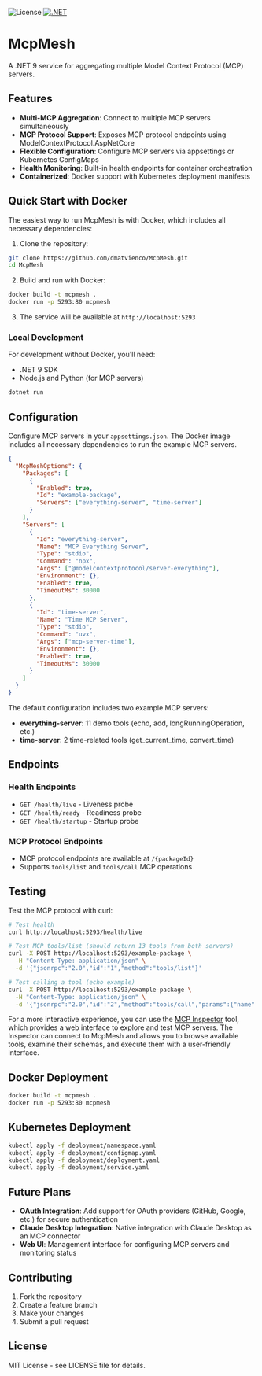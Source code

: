 ![License](https://img.shields.io/github/license/dmatvienco/McpMesh)
[![.NET](https://img.shields.io/badge/.NET-9.0-blue)](https://dotnet.microsoft.com)

# McpMesh

A .NET 9 service for aggregating multiple Model Context Protocol (MCP) servers.

## Features

- **Multi-MCP Aggregation**: Connect to multiple MCP servers simultaneously
- **MCP Protocol Support**: Exposes MCP protocol endpoints using ModelContextProtocol.AspNetCore
- **Flexible Configuration**: Configure MCP servers via appsettings or Kubernetes ConfigMaps  
- **Health Monitoring**: Built-in health endpoints for container orchestration
- **Containerized**: Docker support with Kubernetes deployment manifests

## Quick Start with Docker

The easiest way to run McpMesh is with Docker, which includes all necessary dependencies:

1. Clone the repository:
```bash
git clone https://github.com/dmatvienco/McpMesh.git
cd McpMesh
```

2. Build and run with Docker:
```bash
docker build -t mcpmesh .
docker run -p 5293:80 mcpmesh
```

3. The service will be available at `http://localhost:5293`

### Local Development

For development without Docker, you'll need:
- .NET 9 SDK
- Node.js and Python (for MCP servers)

```bash
dotnet run
```

## Configuration

Configure MCP servers in your `appsettings.json`. The Docker image includes all necessary dependencies to run the example MCP servers.

```json
{
  "McpMeshOptions": {
    "Packages": [
      {
        "Enabled": true,
        "Id": "example-package",
        "Servers": ["everything-server", "time-server"]
      }
    ],
    "Servers": [
      {
        "Id": "everything-server",
        "Name": "MCP Everything Server",
        "Type": "stdio",
        "Command": "npx",
        "Args": ["@modelcontextprotocol/server-everything"],
        "Environment": {},
        "Enabled": true,
        "TimeoutMs": 30000
      },
      {
        "Id": "time-server",
        "Name": "Time MCP Server",
        "Type": "stdio",
        "Command": "uvx",
        "Args": ["mcp-server-time"],
        "Environment": {},
        "Enabled": true,
        "TimeoutMs": 30000
      }
    ]
  }
}
```

The default configuration includes two example MCP servers:
- **everything-server**: 11 demo tools (echo, add, longRunningOperation, etc.)  
- **time-server**: 2 time-related tools (get_current_time, convert_time)

## Endpoints

### Health Endpoints
- `GET /health/live` - Liveness probe
- `GET /health/ready` - Readiness probe  
- `GET /health/startup` - Startup probe

### MCP Protocol Endpoints
- MCP protocol endpoints are available at `/{packageId}` 
- Supports `tools/list` and `tools/call` MCP operations

## Testing

Test the MCP protocol with curl:

```bash
# Test health
curl http://localhost:5293/health/live

# Test MCP tools/list (should return 13 tools from both servers)
curl -X POST http://localhost:5293/example-package \
  -H "Content-Type: application/json" \
  -d '{"jsonrpc":"2.0","id":"1","method":"tools/list"}'

# Test calling a tool (echo example)
curl -X POST http://localhost:5293/example-package \
  -H "Content-Type: application/json" \
  -d '{"jsonrpc":"2.0","id":"2","method":"tools/call","params":{"name":"echo","arguments":{"message":"Hello McpMesh!"}}}'
```

For a more interactive experience, you can use the [MCP Inspector](https://modelcontextprotocol.io/docs/tools/inspector) tool, which provides a web interface to explore and test MCP servers. The Inspector can connect to McpMesh and allows you to browse available tools, examine their schemas, and execute them with a user-friendly interface.

## Docker Deployment

```bash
docker build -t mcpmesh .
docker run -p 5293:80 mcpmesh
```

## Kubernetes Deployment

```bash
kubectl apply -f deployment/namespace.yaml
kubectl apply -f deployment/configmap.yaml
kubectl apply -f deployment/deployment.yaml
kubectl apply -f deployment/service.yaml
```

## Future Plans

- **OAuth Integration**: Add support for OAuth providers (GitHub, Google, etc.) for secure authentication
- **Claude Desktop Integration**: Native integration with Claude Desktop as an MCP connector
- **Web UI**: Management interface for configuring MCP servers and monitoring status

## Contributing

1. Fork the repository
2. Create a feature branch
3. Make your changes
4. Submit a pull request

## License

MIT License - see LICENSE file for details.
